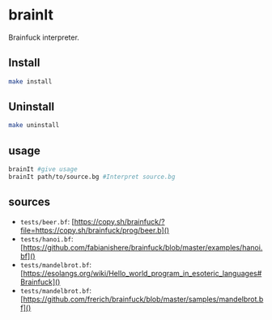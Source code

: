 # brainIt

Brainfuck interpreter.

## Install

```bash
make install
```

## Uninstall

```bash
make uninstall
```

## usage

```bash
brainIt #give usage
brainIt path/to/source.bg #Interpret source.bg
```

## sources
+ `tests/beer.bf`: [https://copy.sh/brainfuck/?file=https://copy.sh/brainfuck/prog/beer.b]()
+ `tests/hanoi.bf`: [https://github.com/fabianishere/brainfuck/blob/master/examples/hanoi.bf]()
+ `tests/mandelbrot.bf`: [https://esolangs.org/wiki/Hello_world_program_in_esoteric_languages#Brainfuck]()
+ `tests/mandelbrot.bf`: [https://github.com/frerich/brainfuck/blob/master/samples/mandelbrot.bf]()